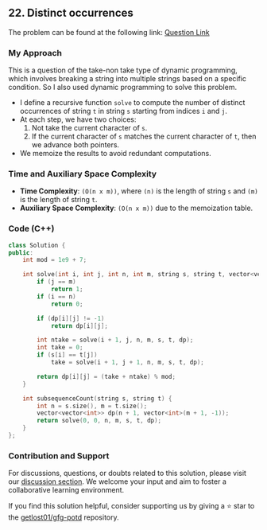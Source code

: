 ## 22. Distinct occurrences
The problem can be found at the following link: [Question Link](https://www.geeksforgeeks.org/problems/distinct-occurrences/1)

### My Approach
This is a question of the take-non take type of dynamic programming, which involves breaking a string into multiple strings based on a specific condition. So I also used dynamic programming to solve this problem.
  - I define a recursive function `solve` to compute the number of distinct occurrences of string `t` in string `s` starting from indices `i` and `j`.
  - At each step, we have two choices: 
    1. Not take the current character of `s`.
    2. If the current character of `s` matches the current character of `t`, then we advance both pointers.
  - We memoize the results to avoid redundant computations.

### Time and Auxiliary Space Complexity

- **Time Complexity**: `(O(n x m))`, where `(n)` is the length of string `s` and `(m)` is the length of string `t`.
- **Auxiliary Space Complexity**: `(O(n x m))` due to the memoization table.

### Code (C++)

```cpp
class Solution {
public:
    int mod = 1e9 + 7;

    int solve(int i, int j, int n, int m, string s, string t, vector<vector<int>>& dp) {
        if (j == m)
            return 1;
        if (i == n)
            return 0;

        if (dp[i][j] != -1)
            return dp[i][j];

        int ntake = solve(i + 1, j, n, m, s, t, dp);
        int take = 0;
        if (s[i] == t[j])
            take = solve(i + 1, j + 1, n, m, s, t, dp);

        return dp[i][j] = (take + ntake) % mod;
    }

    int subsequenceCount(string s, string t) {
        int n = s.size(), m = t.size();
        vector<vector<int>> dp(n + 1, vector<int>(m + 1, -1));
        return solve(0, 0, n, m, s, t, dp);
    }
};
```

### Contribution and Support

For discussions, questions, or doubts related to this solution, please visit our [discussion section](https://github.com/getlost01/gfg-potd/discussions). We welcome your input and aim to foster a collaborative learning environment.

If you find this solution helpful, consider supporting us by giving a ⭐ star to the [getlost01/gfg-potd](https://github.com/getlost01/gfg-potd) repository.